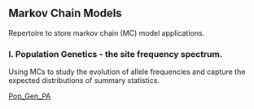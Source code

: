 ## Markov Chain Models

Repertoire to store markov chain (MC) model applications.

### I. Population Genetics - the site frequency spectrum.

Using MCs to study the evolution of allele frequencies and capture the expected distributions of summary statistics. 

[Pop_Gen_PA](/Pop_gen_PA)

